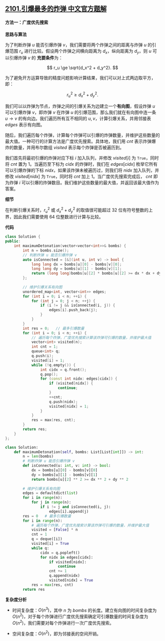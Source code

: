 ## [2101.引爆最多的炸弹 中文官方题解](https://leetcode.cn/problems/detonate-the-maximum-bombs/solutions/100000/yin-bao-zui-duo-de-zha-dan-by-leetcode-s-iccp)
#### 方法一：广度优先搜索

**思路与算法**

为了判断炸弹 $u$ 能否引爆炸弹 $v$，我们需要将两个炸弹之间的距离与炸弹 $u$ 的引爆范围 $r_u$ 进行比较。假设两个炸弹之间横向距离为 $d_x$，纵向距离为 $d_y$，则 $u$ 可以引爆炸弹 $v$ 的 **充要条件**为：

$$
r_u \ge \sqrt{d_x^2 + d_y^2}.
$$

为了避免开方运算导致的精度问题影响计算结果，我们可以对上式两边取平方，即：

$$
r_u^2 \ge d_x^2 + d_y^2.
$$

我们可以以炸弹为节点，炸弹之间的引爆关系为边建立一个**有向图**，假设炸弹 $u$ 可以引爆炸弹 $v$，即炸弹 $v$ 在炸弹 $u$ 的引爆范围，那么我们就在有向图中连一条 $u \rightarrow v$ 的有向边。我们遍历所有互不相同的 $u, v$，计算引爆关系，并用邻接表 $\textit{edges}$ 表示有向图。

随后，我们遍历每个炸弹，计算每个炸弹可以引爆的炸弹数量，并维护这些数量的最大值。一种可行的计算方法是广度优先搜索。具体地，我们用 $\textit{cnt}$ 表示炸弹爆炸的数量，并用布尔数组 $\textit{visited}$ 表示每个炸弹是否被遍历到。

我们首先将最初引爆的炸弹对应下标 $i$ 加入队列，并修改 $\textit{visited}[i]$ 为 $\texttt{True}$，同时将 $\textit{cnt}$ 置为 $1$。当遍历至下标为 $\textit{cidx}$ 的炸弹时，我们在 $\textit{edges}[\textit{cidx}]$ 枚举它所有可以引爆炸弹的下标 $\textit{nidx}$，如果该炸弹未被遍历过，则我们将 $\textit{nidx}$ 加入队列，并修改 $\textit{visited}[\textit{nidx}]$ 为 $\texttt{True}$，同时将 $\textit{cnt}$ 加上 $1$。当广度优先搜索完成后， $\textit{cnt}$ 即为炸弹 $i$ 可以引爆的炸弹数目。我们维护这些数量的最大值，并返回该最大值作为答案。


**细节**

在判断引爆关系时，$r_u^2$ 或 $d_x^2 + d_y^2$ 的取值很可能超过 $32$ 位有符号整数的上界，因此我们需要使用 $64$ 位整数进行计算与比较。

**代码**

```C++ [sol1-C++]
class Solution {
public:
    int maximumDetonation(vector<vector<int>>& bombs) {
        int n = bombs.size();
        // 判断炸弹 u 能否引爆炸弹 v
        auto isConnected = [&](int u, int v) -> bool {
            long long dx = bombs[u][0] - bombs[v][0];
            long long dy = bombs[u][1] - bombs[v][1];
            return (long long)bombs[u][2] * bombs[u][2] >= dx * dx + dy * dy;
        };
        
        // 维护引爆关系有向图
        unordered_map<int, vector<int>> edges;
        for (int i = 0; i < n; ++i) {
            for (int j = 0; j < n; ++j) {
                if (i != j && isConnected(i, j)) {
                    edges[i].push_back(j);
                }
            }
        }
        int res = 0;   // 最多引爆数量
        for (int i = 0; i < n; ++i) {
            // 遍历每个炸弹，广度优先搜索计算该炸弹可引爆的数量，并维护最大值
            vector<int> visited(n);
            int cnt = 1;
            queue<int> q;
            q.push(i);
            visited[i] = 1;
            while (!q.empty()) {
                int cidx = q.front();
                q.pop();
                for (const int nidx: edges[cidx]) {
                    if (visited[nidx]) {
                        continue;
                    }
                    ++cnt;
                    q.push(nidx);
                    visited[nidx] = 1;
                }
            }
            res = max(res, cnt);
        }
        return res;
    }
};
```


```Python [sol1-Python3]
class Solution:
    def maximumDetonation(self, bombs: List[List[int]]) -> int:
        n = len(bombs)
        # 判断炸弹 u 能否引爆炸弹 v
        def isConnected(u: int, v: int) -> bool:
            dx = bombs[u][0] - bombs[v][0]
            dy = bombs[u][1] - bombs[v][1]
            return bombs[u][2] ** 2 >= dx ** 2 + dy ** 2
        
        # 维护引爆关系有向图
        edges = defaultdict(list)
        for i in range(n):
            for j in range(n):
                if i != j and isConnected(i, j):
                    edges[i].append(j)
        res = 0   # 最多引爆数量
        for i in range(n):
            # 遍历每个炸弹，广度优先搜索计算该炸弹可引爆的数量，并维护最大值
            visited = [False] * n
            cnt = 1
            q = deque([i])
            visited[i] = True
            while q:
                cidx = q.popleft()
                for nidx in edges[cidx]:
                    if visited[nidx]:
                        continue
                    cnt += 1
                    q.append(nidx)
                    visited[nidx] = True
            res = max(res, cnt)
        return res
```


**复杂度分析**

- 时间复杂度：$O(n^3)$，其中 $n$ 为 $\textit{bombs}$ 的长度。建立有向图的时间复杂度为 $O(n^2)$，对于每个炸弹进行广度优先搜索确定可引爆数量的时间复杂度为 $O(n^2)$，我们需要对每个炸弹进行一次广度优先搜索。

- 空间复杂度：$O(n^2)$，即为邻接表的空间开销。